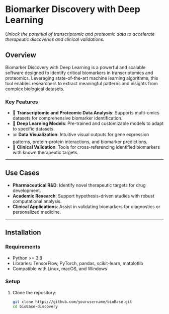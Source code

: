 # **Biomarker Discovery with Deep Learning**  
*Unlock the potential of transcriptomic and proteomic data to accelerate therapeutic discoveries and clinical validations.*  

## **Overview**  
Biomarker Discovery with Deep Learning is a powerful and scalable software designed to identify critical biomarkers in transcriptomics and proteomics. Leveraging state-of-the-art machine learning algorithms, this tool enables researchers to extract meaningful patterns and insights from complex biological datasets.  

### **Key Features**  
- 🧬 **Transcriptomic and Proteomic Data Analysis**: Supports multi-omics datasets for comprehensive biomarker identification.  
- 🤖 **Deep Learning Models**: Pre-trained and customizable models to adapt to specific datasets.  
- 📊 **Data Visualization**: Intuitive visual outputs for gene expression patterns, protein-protein interactions, and biomarker predictions.  
- 🔬 **Clinical Validation**: Tools for cross-referencing identified biomarkers with known therapeutic targets.  

---

## **Use Cases**  
- **Pharmaceutical R&D**: Identify novel therapeutic targets for drug development.  
- **Academic Research**: Support hypothesis-driven studies with robust computational analysis.  
- **Clinical Applications**: Assist in validating biomarkers for diagnostics or personalized medicine.  

---

## **Installation**  

### **Requirements**  
- Python >= 3.8  
- Libraries: TensorFlow, PyTorch, pandas, scikit-learn, matplotlib  
- Compatible with Linux, macOS, and Windows  

### **Setup**  
1. Clone the repository:  
   ```bash  
   git clone https://github.com/yourusername/bioBase.git  
   cd bioBase-discovery  

